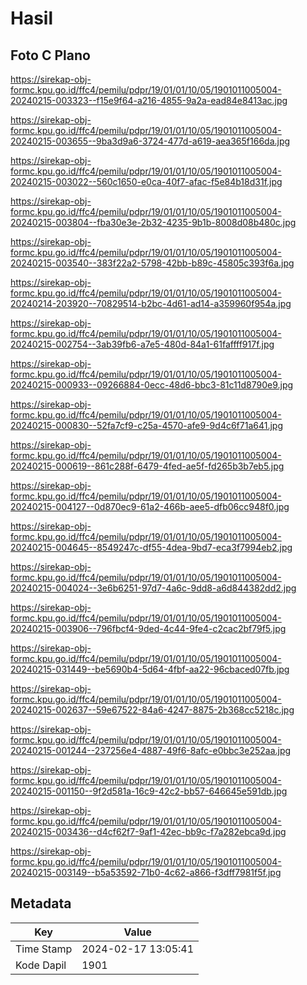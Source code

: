 # Hasil

## Foto C Plano

https://sirekap-obj-formc.kpu.go.id/ffc4/pemilu/pdpr/19/01/01/10/05/1901011005004-20240215-003323--f15e9f64-a216-4855-9a2a-ead84e8413ac.jpg

https://sirekap-obj-formc.kpu.go.id/ffc4/pemilu/pdpr/19/01/01/10/05/1901011005004-20240215-003655--9ba3d9a6-3724-477d-a619-aea365f166da.jpg

https://sirekap-obj-formc.kpu.go.id/ffc4/pemilu/pdpr/19/01/01/10/05/1901011005004-20240215-003022--560c1650-e0ca-40f7-afac-f5e84b18d31f.jpg

https://sirekap-obj-formc.kpu.go.id/ffc4/pemilu/pdpr/19/01/01/10/05/1901011005004-20240215-003804--fba30e3e-2b32-4235-9b1b-8008d08b480c.jpg

https://sirekap-obj-formc.kpu.go.id/ffc4/pemilu/pdpr/19/01/01/10/05/1901011005004-20240215-003540--383f22a2-5798-42bb-b89c-45805c393f6a.jpg

https://sirekap-obj-formc.kpu.go.id/ffc4/pemilu/pdpr/19/01/01/10/05/1901011005004-20240214-203920--70829514-b2bc-4d61-ad14-a359960f954a.jpg

https://sirekap-obj-formc.kpu.go.id/ffc4/pemilu/pdpr/19/01/01/10/05/1901011005004-20240215-002754--3ab39fb6-a7e5-480d-84a1-61faffff917f.jpg

https://sirekap-obj-formc.kpu.go.id/ffc4/pemilu/pdpr/19/01/01/10/05/1901011005004-20240215-000933--09266884-0ecc-48d6-bbc3-81c11d8790e9.jpg

https://sirekap-obj-formc.kpu.go.id/ffc4/pemilu/pdpr/19/01/01/10/05/1901011005004-20240215-000830--52fa7cf9-c25a-4570-afe9-9d4c6f71a641.jpg

https://sirekap-obj-formc.kpu.go.id/ffc4/pemilu/pdpr/19/01/01/10/05/1901011005004-20240215-000619--861c288f-6479-4fed-ae5f-fd265b3b7eb5.jpg

https://sirekap-obj-formc.kpu.go.id/ffc4/pemilu/pdpr/19/01/01/10/05/1901011005004-20240215-004127--0d870ec9-61a2-466b-aee5-dfb06cc948f0.jpg

https://sirekap-obj-formc.kpu.go.id/ffc4/pemilu/pdpr/19/01/01/10/05/1901011005004-20240215-004645--8549247c-df55-4dea-9bd7-eca3f7994eb2.jpg

https://sirekap-obj-formc.kpu.go.id/ffc4/pemilu/pdpr/19/01/01/10/05/1901011005004-20240215-004024--3e6b6251-97d7-4a6c-9dd8-a6d844382dd2.jpg

https://sirekap-obj-formc.kpu.go.id/ffc4/pemilu/pdpr/19/01/01/10/05/1901011005004-20240215-003906--796fbcf4-9ded-4c44-9fe4-c2cac2bf79f5.jpg

https://sirekap-obj-formc.kpu.go.id/ffc4/pemilu/pdpr/19/01/01/10/05/1901011005004-20240215-031449--be5690b4-5d64-4fbf-aa22-96cbaced07fb.jpg

https://sirekap-obj-formc.kpu.go.id/ffc4/pemilu/pdpr/19/01/01/10/05/1901011005004-20240215-002637--59e67522-84a6-4247-8875-2b368cc5218c.jpg

https://sirekap-obj-formc.kpu.go.id/ffc4/pemilu/pdpr/19/01/01/10/05/1901011005004-20240215-001244--237256e4-4887-49f6-8afc-e0bbc3e252aa.jpg

https://sirekap-obj-formc.kpu.go.id/ffc4/pemilu/pdpr/19/01/01/10/05/1901011005004-20240215-001150--9f2d581a-16c9-42c2-bb57-646645e591db.jpg

https://sirekap-obj-formc.kpu.go.id/ffc4/pemilu/pdpr/19/01/01/10/05/1901011005004-20240215-003436--d4cf62f7-9af1-42ec-bb9c-f7a282ebca9d.jpg

https://sirekap-obj-formc.kpu.go.id/ffc4/pemilu/pdpr/19/01/01/10/05/1901011005004-20240215-003149--b5a53592-71b0-4c62-a866-f3dff7981f5f.jpg


## Metadata

| Key        | Value               |
| ---------- | ------------------- |
| Time Stamp | 2024-02-17 13:05:41 |
| Kode Dapil | 1901                |



